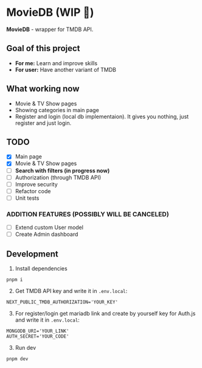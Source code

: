 # MovieDB (WIP 🚧)

**MovieDB** - wrapper for TMDB API.

## Goal of this project

- **For me:** Learn and improve skills
- **For user:** Have another variant of TMDB

## What working now

- Movie & TV Show pages
- Showing categories in main page
- Register and login (local db implementaion). It gives you nothing, just register and just login.

## TODO

- [x] Main page
- [x] Movie & TV Show pages
- [ ] __Search with filters (in progress now)__
- [ ] Authorization (through TMDB API)
- [ ] Improve security
- [ ] Refactor code
- [ ] Unit tests

### ADDITION FEATURES (POSSIBLY WILL BE CANCELED)

- [ ] Extend custom User model
- [ ] Create Admin dashboard

## Development

1. Install dependencies

```
pnpm i
```

2. Get TMDB API key and write it in `.env.local`:

```
NEXT_PUBLIC_TMDB_AUTHORIZATION='YOUR_KEY'
```

3. For register/login get mariadb link and create by yourself key for Auth.js and write it in `.env.local`:

```
MONGODB_URI='YOUR_LINK'
AUTH_SECRET='YOUR_CODE'
```

3. Run dev

```
pnpm dev
```
